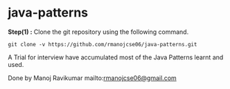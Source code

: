 # java-patterns

**Step(1) :** Clone the git repository using the following command.

`git clone -v https://github.com/rmanojcse06/java-patterns.git`



A Trial for interview have accumulated most of the Java Patterns learnt and used.



Done by Manoj Ravikumar
mailto:rmanojcse06@gmail.com
